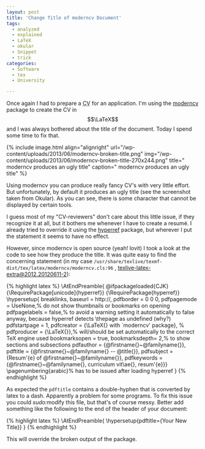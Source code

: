 ```yaml
---
layout: post
title: 'Change Title of moderncv Document'
tags:
  - analyzed
  - explained
  - LaTeX
  - okular
  - Snippet
  - trick
categories:
  - Software
  - tex
  - University

---
```


Once again I had to prepare a <abbr title="curriculum vit&aelig;">CV</abbr> for an application. I'm using the <a href="https://launchpad.net/moderncv">moderncv</a> package to create the CV in $$\LaTeX$$ and I was always bothered about the title of the document. Today I spend some time to fix that.



{% include image.html align="alignright" url="/wp-content/uploads/2013/06/moderncv-broken-title.png" img="/wp-content/uploads/2013/06/moderncv-broken-title-270x244.png" title=" moderncv produces an ugly title" caption=" moderncv produces an ugly title" %}

Using moderncv you can produce really fancy CV's with very little effort. But unfortunately, by default it produces an ugly title (see the screenshot taken from Okular). As you can see, there is some character that cannot be displayed by certain tools.

I guess most of my "CV-reviewers" don't care about this little issue, if they recognize it at all, but it bothers me whenever I have to create a resum&eacute;. I already tried to override it using the <a href="http://www.ctan.org/tex-archive/macros/latex/contrib/hyperref">hyperref</a> package, but wherever I put the statement it seems to have no effect.

However, since moderncv is open source (yeah! lovit) I took a look at the code to see how they produce the title. It was quite easy to find the concerning statement (in my case  `/usr/share/texlive/texmf-dist/tex/latex/moderncv/moderncv.cls:96` , <a href="http://packages.debian.org/jessie/texlive-latex-extra">texlive-latex-extra@2012.20120611-2</a>):



{% highlight latex %}
\AtEndPreamble{
  \@ifpackageloaded{CJK}
    {\RequirePackage[unicode]{hyperref}}
    {\RequirePackage{hyperref}}
    \hypersetup{
      breaklinks,
      baseurl       = http://,
      pdfborder     = 0 0 0,
      pdfpagemode   = UseNone,% do not show thumbnails or bookmarks on opening
      pdfpagelabels = false,% to avoid a warning setting it automatically to false anyway, because hyperref detects \thepage as undefined (why?)
      pdfstartpage  = 1,
      pdfcreator    = {\LaTeX{} with `moderncv' package},
%      pdfproducer   = {\LaTeX{}},% will/should be set automatically to the correct TeX engine used
      bookmarksopen = true,
      bookmarksdepth= 2,% to show sections and subsections
      pdfauthor     = {\@firstname{}~\@familyname{}},
      pdftitle      = {\@firstname{}~\@familyname{} -- \@title{}},
      pdfsubject    = {Resum\'{e} of \@firstname{}~\@familyname{}},
      pdfkeywords   = {\@firstname{}~\@familyname{}, curriculum vit\ae{}, resum\'{e}}}
  \pagenumbering{arabic}% has to be issued after loading hyperref
}
{% endhighlight %}



As expected the  `pdftitle`  contains a double-hyphen that is converted by latex to a dash. Apparently a problem for some programs. To fix this issue you could <em>sudo:</em>modify this file, but that's of course messy. Better add something like the following to the end of the header of your document:



{% highlight latex %}
\AtEndPreamble{
\hypersetup{pdftitle={Your New Title}}
}
{% endhighlight %}



This will override the broken output of the package.
